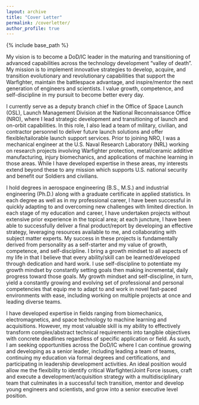 ```yaml
---
layout: archive
title: "Cover Letter"
permalink: /coverletter/
author_profile: true
---
```


{% include base_path %}

My vision is to become a DoD/IC leader in the maturing and transitioning of advanced capabilities across the technology development “valley of death”. My mission is to implement innovative strategies to develop, acquire, and transition evolutionary and revolutionary capabilities that support the Warfighter, maintain the battlespace advantage, and inspire/mentor the next generation of engineers and scientists. I value growth, competence, and self-discipline in my pursuit to become better every day. 

I currently serve as a deputy branch chief in the Office of Space Launch (OSL), Launch Management Division at the National Reconnaissance Office (NRO), where I lead strategic development and transitioning of launch and on-orbit capabilities. In this role, I also lead a team of military, civilian, and contractor personnel to deliver future launch solutions and offer flexible/tailorable launch support services. Prior to joining NRO, I was a mechanical engineer at the U.S. Naval Research Laboratory (NRL) working on research projects involving Warfighter protection, metal/ceramic additive manufacturing, injury biomechanics, and applications of machine learning in those areas. While I have developed expertise in these areas, my interests extend beyond these to any mission which supports U.S. national security and benefit our Soldiers and civilians.

I hold degrees in aerospace engineering (B.S., M.S.) and industrial engineering (Ph.D.) along with a graduate certificate in applied statistics. In each degree as well as in my professional career, I have been successful in quickly adapting to and overcoming new challenges with limited direction. In each stage of my education and career, I have undertaken projects without extensive prior experience in the topical area; at each juncture, I have been able to successfully deliver a final product/report by developing an effective strategy, leveraging resources available to me, and collaborating with subject matter experts. My success in these projects is fundamentally derived from personality as a self-starter and my value of growth, competence, and self-discipline. I bring a growth mindset to all aspects of my life in that I believe that every ability/skill can be learned/developed through dedication and hard work. I use self-discipline to potentiate my growth mindset by constantly setting goals then making incremental, daily progress toward those goals. My growth mindset and self-discipline, in turn, yield a constantly growing and evolving set of professional and personal competencies that equip me to adapt to and work in novel fast-paced environments with ease, including working on multiple projects at once and leading diverse teams.

I have developed expertise in fields ranging from biomechanics, electromagnetics, and space technology to machine learning and acquisitions. However, my most valuable skill is my ability to effectively transform complex/abstract technical requirements into tangible objectives with concrete deadlines regardless of specific application or field. As such, I am seeking opportunities across the DoD/IC where I can continue growing and developing as a senior leader, including leading a team of teams, continuing my education via formal degrees and certifications, and participating in leadership development activities. An ideal position would allow me the flexibility to identify critical Warfighter/Joint Force issues, craft and execute a development/acquisition strategy with a multidisciplinary team that culminates in a successful tech transition, mentor and develop young engineers and scientists, and grow into a senior executive level position.
